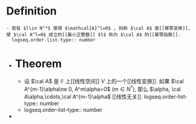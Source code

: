 # Definition
	- 若有 $l\in N^*$ 使得 $\mathcal{A}^l=0$ , 则称 $\cal A$ 是[[幂零变换]], 使 $\cal A^l=0$ 成立的[[最小正整数]] $l$ 称为 $\cal A$ 的[[幂零指数]].
	  logseq.order-list-type:: number
- # Theorem
	- 设 $\cal A$ 是 $\mathbb{F}$ 上[[线性空间]] $V$ 上的一个[[线性变换]]. 如果 $\cal A^{m-1}\alpha\ne 0, A^m\alpha=0$ ($m\in N^{*}$), 那么 $\alpha, \cal A\alpha,\cdots,\cal A^{m-1}\alpha$ [[线性无关]].
	  logseq.order-list-type:: number
	- logseq.order-list-type:: number
-